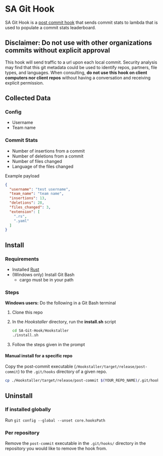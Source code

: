 # SA Git Hook

SA Git Hook is a [post commit hook](https://git-scm.com/book/en/v2/Customizing-Git-Git-Hooks) that sends commit stats to
lambda that is used to populate a commit stats leaderboard.

## Disclaimer: __Do not use with other organizations commits without explicit approval__

This hook will send traffic to a url upon each local commit. Security analysis may find that this git metadata could be used to identify repos, partners, file types, and languages. When consulting, __do not use this hook on client computers nor client repos__ without having a conversation and receiving explicit permission.

## Collected Data

### Config

- Username
- Team name

### Commit Stats

- Number of insertions from a commit
- Number of deletions from a commit
- Number of files changed
- Language of the files changed

Example payload

```json
{
  "username": "test username",
  "team_name": "team name",
  "insertions": 13,
  "deletions": 28,
  "files_changed": 3,
  "extension": [
    ".rs",
    ".yaml"
  ]
}
```

## Install

### Requirements

- Installed [Rust](https://www.rust-lang.org/tools/install)
- (Windows only) Install Git Bash
  - cargo must be in your path

### Steps

__Windows users:__ Do the following in a Git Bash terminal

1. Clone this repo
1. In the _Hookstaller_ directory, run the __install.sh__ script

    ```bash
    cd SA-Git-Hook/Hookstaller
    ./install.sh
    ```

1. Follow the steps given in the prompt

#### Manual install for a specific repo

Copy the post-commit executable (`/Hookstaller/target/release/post-commit`) to the `.git/hooks` directory of a given repo.

  ```bash
  cp ./Hookstaller/target/release/post-commit $(YOUR_REPO_NAME)/.git/hooks)
  ```

## Uninstall

### If installed globally

Run `git config --global --unset core.hooksPath`

### Per repository

Remove the `post-commit` executable in the `.git/hooks/` directory in the repository you would like to remove the hook
from.
